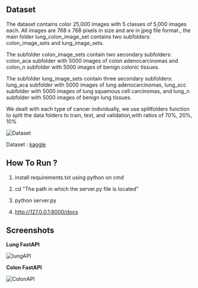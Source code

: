 ## Dataset

The dataset contains color 25,000 images with 5 classes of 5,000 images each. All
images are 768 x 768 pixels in size and are in jpeg file format., the main folder
lung_colon_image_set contains two subfolders: colon_image_sets and lung_image_sets.

The subfolder colon_image_sets contain two secondary subfolders: colon_aca
subfolder with 5000 images of colon adenocarcinomas and colon_n subfolder with
5000 images of benign colonic tissues.

The subfolder lung_image_sets contain three secondary subfolders: lung_aca
subfolder with 5000 images of lung adenocarcinomas, lung_scc subfolder with
5000 images of lung squamous cell carcinomas, and lung_n subfolder with 5000
images of benign lung tissues.

We dealt with each type of cancer individually, we use splitfolders function to split
the data folders to train, test, and validation,with ratios of 70%, 20%, 10%

![Dataset](https://i.gyazo.com/2dc0dded94d10066b3b9815fb7261188.png)


Dataset : [kaggle](https://www.kaggle.com/andrewmvd/lung-and-colon-cancer-histopathological-images)

## How To Run ?

1. install requirements.txt using python on cmd

2. cd "The path in which the server.py file is located" 

3. python server.py

4. http://127.0.0.1:8000/docs 

## Screenshots
**Lung FastAPI**

![lungAPI](https://i.gyazo.com/b8676a7ca5d1b469216994c9caaec675.png)

**Colon FastAPI**

![ColonAPI](https://i.gyazo.com/93bd43fa0be20fcd8850bb412453a1b2.png)

